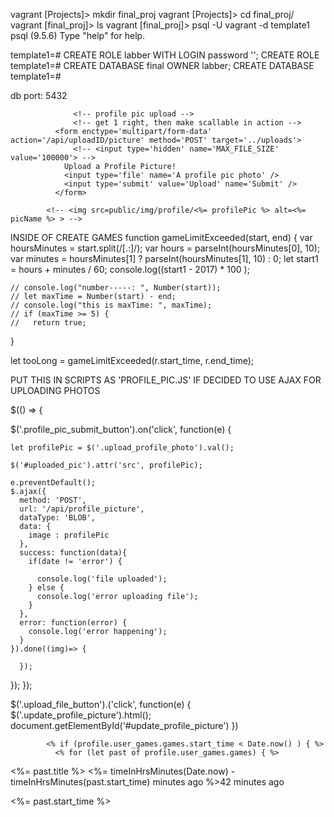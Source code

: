 vagrant [Projects]> mkdir final_proj
vagrant [Projects]> cd final_proj/
vagrant [final_proj]> ls
vagrant [final_proj]> psql -U vagrant -d template1
psql (9.5.6)
Type "help" for help.

template1=# CREATE ROLE labber WITH LOGIN password '';
CREATE ROLE
template1=# CREATE DATABASE final OWNER labber;
CREATE DATABASE
template1=# 

db port: 5432

                  <!-- profile pic upload -->
                  <!-- get 1 right, then make scallable in action -->
              <form enctype='multipart/form-data' action='/api/uploadID/picture' method='POST' target='../uploads'>
                  <!-- <input type='hidden' name='MAX_FILE_SIZE' value='100000'> -->
                Upload a Profile Picture!
                <input type='file' name='A profile pic photo' />
                <input type='submit' value='Upload' name='Submit' />
              </form>

			<!-- <img src=public/img/profile/<%= profilePic %> alt=<%= picName %> > -->



INSIDE OF CREATE GAMES
  function gameLimitExceeded(start, end) {
    var hoursMinutes = start.split(/[.:]/);
    var hours = parseInt(hoursMinutes[0], 10);
    var minutes = hoursMinutes[1] ? parseInt(hoursMinutes[1], 10) : 0;
    let start1 = hours + minutes / 60;
    console.log((start1 - 2017) * 100 );

    // console.log("number-----: ", Number(start));
    // let maxTime = Number(start) - end;
    // console.log("this is maxTime: ", maxTime);
    // if (maxTime >= 5) {
    //   return true;
  }

let tooLong = gameLimitExceeded(r.start_time, r.end_time);



PUT THIS IN SCRIPTS AS 'PROFILE_PIC.JS' IF DECIDED TO USE AJAX FOR UPLOADING PHOTOS


$(() => {

  $('.profile_pic_submit_button').on('click', function(e) {

    let profilePic = $('.upload_profile_photo').val();

    $('#uploaded_pic').attr('src', profilePic);

    e.preventDefault();
    $.ajax({
      method: 'POST',
      url: '/api/profile_picture',
      dataType: 'BLOB',
      data: {
        image : profilePic
      },
      success: function(data){
        if(date != 'error') {

          console.log('file uploaded');
        } else {
          console.log('error uploading file');
        }
      },
      error: function(error) {
        console.log('error happening');
      }
    }).done((img)=> {

      });
  });
});


  $('.upload_file_button').('click', function(e) {
    $('.update_profile_picture').html();
    document.getElementById('#update_profile_picture')
  })




            <% if (profile.user_games.games.start_time < Date.now() ) { %>
              <% for (let past of profile.user_games.games) { %>
<%= past.title %>
<i class="fa fa-clock-o" aria-hidden="true"></i> <%= timeInHrsMinutes(Date.now) - timeInHrsMinutes(past.start_time) minutes ago %>42 minutes ago</i></a></small></small></h4>


<%= past.start_time %>



